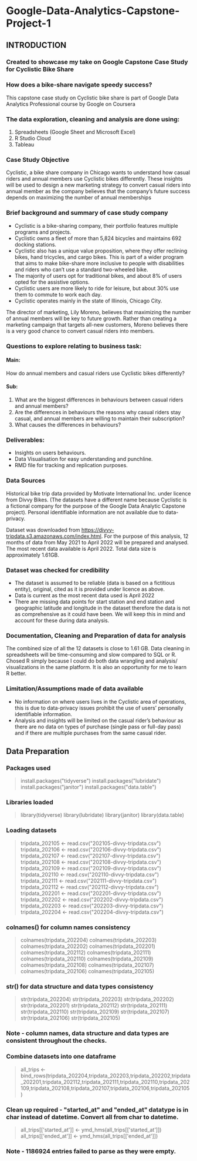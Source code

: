 # Google-Data-Analytics-Capstone-Project-1

## INTRODUCTION

### Created to showcase my take on Google Capstone Case Study for Cyclistic Bike Share

### How does a bike-share navigate speedy success?

This capstone case study on Cyclistic bike share is part of Google Data Analytics Professional course by Google on Coursera

### The data exploration, cleaning and analysis are done using:

1. Spreadsheets (Google Sheet and Microsoft Excel)
2. R Studio Cloud
3. Tableau

### Case Study Objective

Cyclistic, a bike share company in Chicago wants to understand how casual riders and annual members use Cyclistic bikes differently. These insights will be used to design a new marketing strategy to convert casual riders into annual member as the company believes that the company’s future success depends on maximizing the number of annual memberships

### Brief background and summary of case study company

* Cyclistic is a bike-sharing company, their portfolio features multiple programs and projects. 
* Cyclistic owns a fleet of more than 5,824 bicycles and maintains 692 docking stations. 
* Cyclistic also has a unique value proposition, where they offer reclining bikes, hand tricycles, and cargo bikes. This is part of a wider program that aims to make bike-share more inclusive to people with disabilities and riders who can’t use a standard two-wheeled bike. 
* The majority of users opt for traditional bikes, and about 8% of users opted for the assistive options. 
* Cyclistic users are more likely to ride for leisure, but about 30% use them to commute to work each day.
* Cyclistic operates mainly in the state of Illinois, Chicago City.

The director of marketing, Lily Moreno, believes that maximizing the number of annual members will be key to future growth. Rather than creating a marketing campaign that targets all-new customers, Moreno believes there is a very good chance to convert casual riders into members.

### Questions to explore relating to business task:

#### Main: 

How do annual members and casual riders use Cyclistic bikes differently?

#### Sub: 

1. What are the biggest differences in behaviours between casual riders and annual members?
2. Are the differences in behaviours the reasons why casual riders stay casual, and annual members are willing to maintain their subscription?
3. What causes the differences in behaviours?

### Deliverables:
* Insights on users behaviours.
* Data Visualisation for easy understanding and punchline.
* RMD file for tracking and replication purposes.

### Data Sources
Historical bike trip data provided by Motivate International Inc. under licence from Divvy Bikes. (The datasets have a different name because Cyclistic is a fictional company for the purpose of the Google Data Analytic Capstone project). Personal identifiable information are not available due to data-privacy.

Dataset was downloaded from https://divvy-tripdata.s3.amazonaws.com/index.html. For the purpose of this analysis, 12 months of data from May 2021 to April 2022 will be prepared and analysed. The most recent data available is April 2022. Total data size is approximately 1.61GB.

### Dataset was checked for credibility

* The dataset is assumed to be reliable (data is based on a fictitious entity), original, cited as it is provided under licence as above.
* Data is current as the most recent data used is April 2022
* There are missing data points for start station and end station and geographic latitude and longitude in the dataset therefore the data is not as comprehensive as it could have been. We will keep this in mind and account for these during data analysis.

### Documentation, Cleaning and Preparation of data for analysis
The combined size of all the 12 datasets is close to 1.61 GB. Data cleaning in spreadsheets will be time-consuming and slow compared to SQL or R. Chosed R simply because I could do both data wrangling and analysis/ visualizations in the same platform. It is also an opportunity for me to learn R better.

### Limitation/Assumptions made of data available

* No information on where users lives in the Cyclistic area of operations, this is due to data-privacy issues prohibit the use of users’ personally identifiable information.
* Analysis and insights will be limited on the casual rider’s behaviour as there are no data on types of purchase (single pass or full-day pass) and if there are multiple purchases from the same casual rider.

## Data Preparation

### Packages used

> install.packages("tidyverse")
> install.packages("lubridate")
> install.packages("janitor")
> install.packages("data.table")

### Libraries loaded

> library(tidyverse)
> library(lubridate)
> library(janitor)
> library(data.table)

### Loading datasets

> tripdata_202105 <- read.csv("202105-divvy-tripdata.csv")
> tripdata_202106 <- read.csv("202106-divvy-tripdata.csv")
> tripdata_202107 <- read.csv("202107-divvy-tripdata.csv")
> tripdata_202108 <- read.csv("202108-divvy-tripdata.csv")
> tripdata_202109 <- read.csv("202109-divvy-tripdata.csv")
> tripdata_202110 <- read.csv("202110-divvy-tripdata.csv")
> tripdata_202111 <- read.csv("202111-divvy-tripdata.csv")
> tripdata_202112 <- read.csv("202112-divvy-tripdata.csv")
> tripdata_202201 <- read.csv("202201-divvy-tripdata.csv")
> tripdata_202202 <- read.csv("202202-divvy-tripdata.csv")
> tripdata_202203 <- read.csv("202203-divvy-tripdata.csv")
> tripdata_202204 <- read.csv("202204-divvy-tripdata.csv")

### colnames() for column names consistency

> colnames(tripdata_202204)
> colnames(tripdata_202203)
> colnames(tripdata_202202)
> colnames(tripdata_202201)
> colnames(tripdata_202112)
> colnames(tripdata_202111)
> colnames(tripdata_202110)
> colnames(tripdata_202109)
> colnames(tripdata_202108)
> colnames(tripdata_202107)
> colnames(tripdata_202106)
> colnames(tripdata_202105)

### str() for data structure and data types consistency

> str(tripdata_202204)
> str(tripdata_202203)
> str(tripdata_202202)
> str(tripdata_202201)
> str(tripdata_202112)
> str(tripdata_202111)
> str(tripdata_202110)
> str(tripdata_202109)
> str(tripdata_202107)
> str(tripdata_202106)
> str(tripdata_202105)

### Note - column names, data structure and data types are consistent throughout the checks.

### Combine datasets into one dataframe

> all_trips <- bind_rows(tripdata_202204,tripdata_202203,tripdata_202202,tripdata_202201,tripdata_202112,tripdata_202111,tripdata_202110,tripdata_202109,tripdata_202108,tripdata_202107,tripdata_202106,tripdata_202105)

### Clean up required - "started_at" and "ended_at" datatype is in char instead of datetime. Convert all from char to datetime.

> all_trips[['started_at']] <- ymd_hms(all_trips[['started_at']])
> all_trips[['ended_at']] <- ymd_hms(all_trips[['ended_at']])

### Note - 1186924 entries failed to parse as they were empty.

